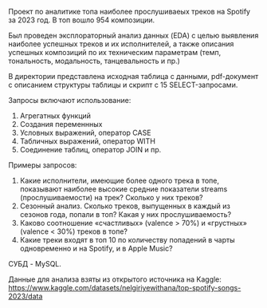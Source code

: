 Проект по аналитике топа наиболее прослушиваеых треков на Spotify за 2023 год. В топ вошло 954 композиции. 

Был проведен эксплораторный анализ данных (EDA) с целью выявления наиболее успешных треков и их исполнителей, а также описания успешных композиций по их техническим параметрам (темп, тональность, модальность, танцевальность и пр.) 

В директории представлена исходная таблица с данными, pdf-документ с описанием структуры таблицы и скрипт с 15 SELECT-запросами. 


Запросы включают использование:
1. Агрегатных функций
2. Создания переменнных
3. Условных выражений, оператор CASE
4. Табличных выражений, оператор WITH
5. Соединение таблиц, оператор JOIN 
   и пр.


Примеры запросов:
1. Какие исполнители, имеющие более одного трека в топе, показывают наиболее высокие средние показатели streams (прослушиваемости) на трек? Сколько у них треков?
2. Сезонный анализ. Сколько треков, выпущенных в каждый из сезонов года, попали в топ? Какая у них прослушиваемость? 
3. Каково соотношение «счастливых» (valence > 70%) и «грустных» (valence < 30%) треков в топе?
4. Какие треки входят в топ 10 по количеству попадений в чарты одновременно и на Spotify, и в Apple Music?


СУБД - MySQL.

Данные для анализа взяты из открытого источника на Kaggle: https://www.kaggle.com/datasets/nelgiriyewithana/top-spotify-songs-2023/data
